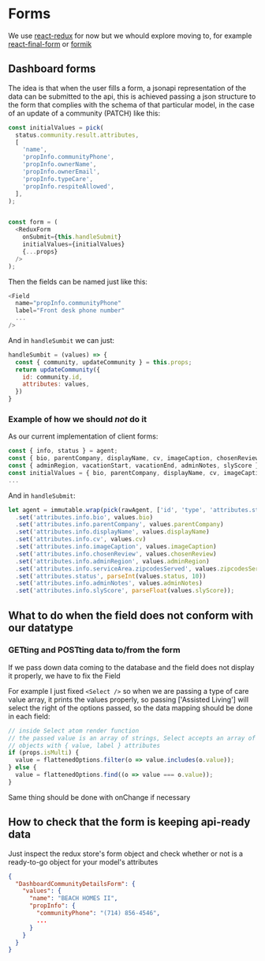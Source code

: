 # Forms

We use [react-redux](https://github.com/redux-form/redux-form) for now but we whould explore moving to, for example [react-final-form](https://github.com/final-form/react-final-form) or [formik](https://github.com/jaredpalmer/formik)

## Dashboard forms

The idea is that when the user fills a form, a jsonapi representation of the data can be submitted to the api, this is achieved passing a json structure to the form that complies with the schema of that particular model, in the case of an update of a community (PATCH) like this: 

```javascript
const initialValues = pick(
  status.community.result.attributes,
  [
    'name',
    'propInfo.communityPhone',
    'propInfo.ownerName',
    'propInfo.ownerEmail',
    'propInfo.typeCare',
    'propInfo.respiteAllowed',
  ],
);


const form = (
  <ReduxForm
    onSubmit={this.handleSubmit}
    initialValues={initialValues}
    {...props}
  />
);
```

Then the fields can be named just like this:

```javascript
<Field
  name="propInfo.communityPhone"
  label="Front desk phone number"
  ...
/>
```

And in `handleSumbit` we can just:

```javascript
handleSumbit = (values) => {
  const { community, updateCommunity } = this.props; 
  return updateCommunity({
    id: community.id,
    attributes: values, 
  })
}
```

### Example of how we should _not_ do it

As our current implementation of client forms:

```javascript
const { info, status } = agent;
const { bio, parentCompany, displayName, cv, imageCaption, chosenReview, serviceArea } = info;
const { adminRegion, vacationStart, vacationEnd, adminNotes, slyScore } = info;
const initialValues = { bio, parentCompany, displayName, cv, imageCaption, chosenReview, vacation, adminRegion, zipcodesServed, status, adminNotes, slyScore };
...
```

And in `handleSubmit`:

```javascript
let agent = immutable.wrap(pick(rawAgent, ['id', 'type', 'attributes.status', 'attributes.info', 'attributes.info.serviceArea']))
  .set('attributes.info.bio', values.bio)
  .set('attributes.info.parentCompany', values.parentCompany)
  .set('attributes.info.displayName', values.displayName)
  .set('attributes.info.cv', values.cv)
  .set('attributes.info.imageCaption', values.imageCaption)
  .set('attributes.info.chosenReview', values.chosenReview)
  .set('attributes.info.adminRegion', values.adminRegion)
  .set('attributes.info.serviceArea.zipcodesServed', values.zipcodesServed)
  .set('attributes.status', parseInt(values.status, 10))
  .set('attributes.info.adminNotes', values.adminNotes)
  .set('attributes.info.slyScore', parseFloat(values.slyScore));
```

## What to do when the field does not conform with our datatype

### GETting and POSTting data to/from the form

If we pass down data coming to the database and the field does not display it properly, we have to fix the Field

For example I just fixed `<Select />` so when we are passing a type of care value array, it prints the values properly, so passing ['Assisted Living'] will select the right of the options passed, so the data mapping should be done in each field:

```javascript
// inside Select atom render function
// the passed value is an array of strings, Select accepts an array of 
// objects with { value, label } attributes
if (props.isMulti) {
  value = flattenedOptions.filter(o => value.includes(o.value));
} else {
  value = flattenedOptions.find((o => value === o.value));
}
```

Same thing should be done with onChange if necessary

## How to check that the form is keeping api-ready data

Just inspect the redux store's form object and check whether or not is a ready-to-go object for your model's attributes

```json
{
  "DashboardCommunityDetailsForm": {
    "values": {
      "name": "BEACH HOMES II",
      "propInfo": {
        "communityPhone": "(714) 856-4546",
        ...
      }
    }
  }
}
```

